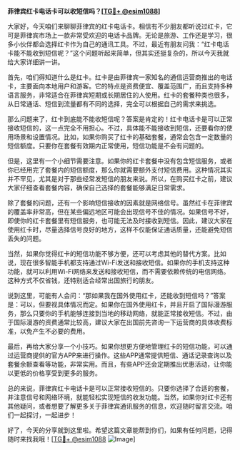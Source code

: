 **菲律宾红卡电话卡可以收短信吗？[[TG💪+ @esim1088](https://t.me/s/esim1088)]**

大家好，今天咱们来聊聊菲律宾的红卡电话卡。相信有不少朋友都听说过红卡，它可是菲律宾市场上一款非常受欢迎的电话卡品牌。无论是旅游、工作还是学习，很多小伙伴都会选择红卡作为自己的通讯工具。不过，最近有朋友问我：“红卡电话卡能不能收到短信呢？”这个问题听起来简单，但其实还挺复杂的，所以今天我就给大家详细讲一讲。

首先，咱们得知道什么是红卡。红卡是由菲律宾一家知名的通信运营商推出的电话卡，主要面向本地用户和游客。它的特点是资费便宜、覆盖范围广，而且支持多种语言服务，非常适合在菲律宾短期或长期居住的人使用。红卡的套餐种类也很多，从日常通话、短信到流量都有不同的选择，完全可以根据自己的需求来挑选。

那么问题来了，红卡到底能不能收短信呢？答案是肯定的！红卡电话卡是可以正常接收短信的，这一点完全不用担心。不过，具体能不能接收到短信，还要看你的使用场景和设置情况。比如，如果你购买了红卡的基础套餐，通常会包含一定数量的短信额度。只要你在套餐有效期内正常使用，短信功能是不会有问题的。

但是，这里有一个小细节需要注意。如果你的红卡套餐中没有包含短信服务，或者你已经用完了套餐内的短信额度，那么你就需要额外支付短信费用。这种情况其实并不罕见，尤其是对于那些经常发短信的朋友来说。所以，在购买红卡之前，建议大家仔细查看套餐内容，确保自己选择的套餐能够满足日常需求。

除了套餐的问题，还有一个影响短信接收的因素就是网络信号。虽然红卡在菲律宾的覆盖率非常高，但在某些偏远地区可能会出现信号不佳的情况。如果信号不好，即使你的红卡套餐里有短信服务，也可能无法及时接收到短信。因此，建议大家在使用红卡时，尽量选择信号良好的地方，这样不仅能保证通话质量，还能避免短信丢失的问题。

当然，如果你觉得红卡的短信功能不够方便，还可以考虑其他的替代方案。比如说，现在很多智能手机都支持通过Wi-Fi发送和接收短信。如果你的手机支持这种功能，就可以利用Wi-Fi网络来发送和接收短信，而不需要依赖传统的电信网络。这种方式不仅省钱，还特别适合经常出国旅行的朋友。

说到这里，可能有人会问：“那如果我在国外使用红卡，还能收到短信吗？”答案是：可以，但要视具体情况而定。如果你在国外使用红卡，并且开启了国际漫游服务，那么只要你的手机能够连接到当地的移动网络，就能正常接收短信。不过，由于国际漫游的资费通常比较高，建议大家在出国前先咨询一下运营商的具体收费标准，以免产生不必要的费用。

最后，再给大家分享一个小技巧。如果你想更方便地管理红卡的短信功能，可以通过运营商提供的官方APP来进行操作。这些APP通常提供短信、通话记录查询以及套餐余额查看等功能，非常实用。而且，有些APP还会定期推出优惠活动，让你能以更低的价格享受到更多的服务。

总的来说，菲律宾红卡电话卡是可以正常接收短信的。只要你选择了合适的套餐，并注意信号和网络环境，就能轻松实现短信的收发功能。当然，如果你对红卡还有其他疑问，或者想要了解更多关于菲律宾通讯服务的信息，欢迎随时留言交流。咱们一起探讨，一起进步！

好了，今天的分享就到这里啦。希望这篇文章能帮到你们，如果有任何问题，记得随时来找我哦！[[TG💪+ @esim1088](https://t.me/s/esim1088) ![Image](https://i.postimg.cc/4NQfJmqS/Snipaste-2025-05-13-00-14-12.png)]